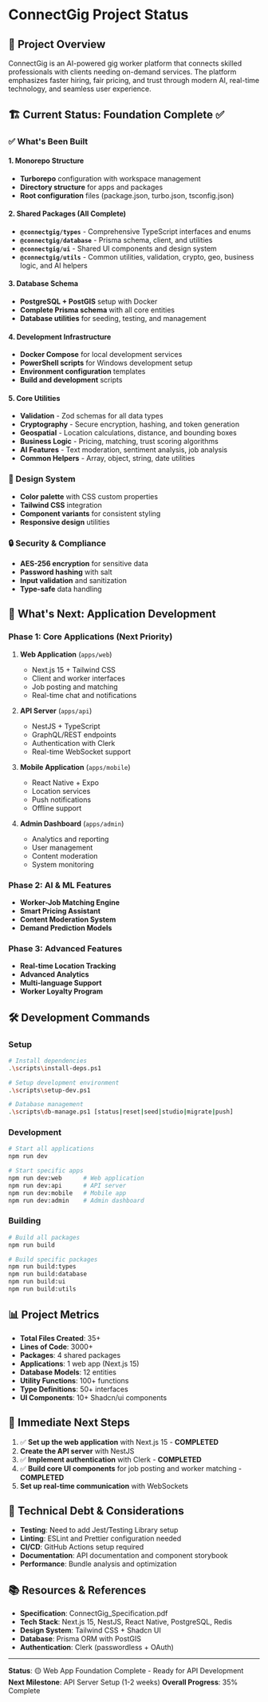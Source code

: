 # ConnectGig Project Status

## 🎯 Project Overview
ConnectGig is an AI-powered gig worker platform that connects skilled professionals with clients needing on-demand services. The platform emphasizes faster hiring, fair pricing, and trust through modern AI, real-time technology, and seamless user experience.

## 🏗️ Current Status: Foundation Complete ✅

### ✅ What's Been Built

#### 1. **Monorepo Structure** 
- **Turborepo** configuration with workspace management
- **Directory structure** for apps and packages
- **Root configuration** files (package.json, turbo.json, tsconfig.json)

#### 2. **Shared Packages** (All Complete)
- **`@connectgig/types`** - Comprehensive TypeScript interfaces and enums
- **`@connectgig/database`** - Prisma schema, client, and utilities
- **`@connectgig/ui`** - Shared UI components and design system
- **`@connectgig/utils`** - Common utilities, validation, crypto, geo, business logic, and AI helpers

#### 3. **Database Schema**
- **PostgreSQL + PostGIS** setup with Docker
- **Complete Prisma schema** with all core entities
- **Database utilities** for seeding, testing, and management

#### 4. **Development Infrastructure**
- **Docker Compose** for local development services
- **PowerShell scripts** for Windows development setup
- **Environment configuration** templates
- **Build and development** scripts

#### 5. **Core Utilities**
- **Validation** - Zod schemas for all data types
- **Cryptography** - Secure encryption, hashing, and token generation
- **Geospatial** - Location calculations, distance, and bounding boxes
- **Business Logic** - Pricing, matching, trust scoring algorithms
- **AI Features** - Text moderation, sentiment analysis, job analysis
- **Common Helpers** - Array, object, string, date utilities

### 🎨 Design System
- **Color palette** with CSS custom properties
- **Tailwind CSS** integration
- **Component variants** for consistent styling
- **Responsive design** utilities

### 🔒 Security & Compliance
- **AES-256 encryption** for sensitive data
- **Password hashing** with salt
- **Input validation** and sanitization
- **Type-safe** data handling

## 🚀 What's Next: Application Development

### Phase 1: Core Applications (Next Priority)
1. **Web Application** (`apps/web`)
   - Next.js 15 + Tailwind CSS
   - Client and worker interfaces
   - Job posting and matching
   - Real-time chat and notifications

2. **API Server** (`apps/api`)
   - NestJS + TypeScript
   - GraphQL/REST endpoints
   - Authentication with Clerk
   - Real-time WebSocket support

3. **Mobile Application** (`apps/mobile`)
   - React Native + Expo
   - Location services
   - Push notifications
   - Offline support

4. **Admin Dashboard** (`apps/admin`)
   - Analytics and reporting
   - User management
   - Content moderation
   - System monitoring

### Phase 2: AI & ML Features
- **Worker-Job Matching Engine**
- **Smart Pricing Assistant**
- **Content Moderation System**
- **Demand Prediction Models**

### Phase 3: Advanced Features
- **Real-time Location Tracking**
- **Advanced Analytics**
- **Multi-language Support**
- **Worker Loyalty Program**

## 🛠️ Development Commands

### Setup
```bash
# Install dependencies
.\scripts\install-deps.ps1

# Setup development environment
.\scripts\setup-dev.ps1

# Database management
.\scripts\db-manage.ps1 [status|reset|seed|studio|migrate|push]
```

### Development
```bash
# Start all applications
npm run dev

# Start specific apps
npm run dev:web      # Web application
npm run dev:api      # API server
npm run dev:mobile   # Mobile app
npm run dev:admin    # Admin dashboard
```

### Building
```bash
# Build all packages
npm run build

# Build specific packages
npm run build:types
npm run build:database
npm run build:ui
npm run build:utils
```

## 📊 Project Metrics

- **Total Files Created**: 35+
- **Lines of Code**: 3000+
- **Packages**: 4 shared packages
- **Applications**: 1 web app (Next.js 15)
- **Database Models**: 12 entities
- **Utility Functions**: 100+ functions
- **Type Definitions**: 50+ interfaces
- **UI Components**: 10+ Shadcn/ui components

## 🎯 Immediate Next Steps

1. ✅ **Set up the web application** with Next.js 15 - **COMPLETED**
2. **Create the API server** with NestJS
3. ✅ **Implement authentication** with Clerk - **COMPLETED**
4. ✅ **Build core UI components** for job posting and worker matching - **COMPLETED**
5. **Set up real-time communication** with WebSockets

## 🔧 Technical Debt & Considerations

- **Testing**: Need to add Jest/Testing Library setup
- **Linting**: ESLint and Prettier configuration needed
- **CI/CD**: GitHub Actions setup required
- **Documentation**: API documentation and component storybook
- **Performance**: Bundle analysis and optimization

## 📚 Resources & References

- **Specification**: ConnectGig_Specification.pdf
- **Tech Stack**: Next.js 15, NestJS, React Native, PostgreSQL, Redis
- **Design System**: Tailwind CSS + Shadcn UI
- **Database**: Prisma ORM with PostGIS
- **Authentication**: Clerk (passwordless + OAuth)

---

**Status**: 🟡 Web App Foundation Complete - Ready for API Development
**Next Milestone**: API Server Setup (1-2 weeks)
**Overall Progress**: 35% Complete
